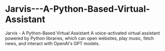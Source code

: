 # Jarvis---A-Python-Based-Virtual-Assistant
Jarvis - A Python-Based Virtual Assistant A voice-activated virtual assistant powered by Python libraries, which can open websites, play music, fetch news, and interact with OpenAI's GPT models.
